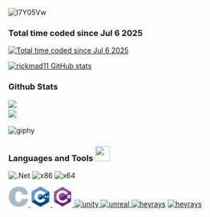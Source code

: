 ![I7Y05Vw](https://github.com/rickmad11/rickmad11/assets/118388835/29d91d24-a9b9-44cc-aee2-f49f8e16172e)

### Total time coded since Jul 6 2025
<a href="https://wakatime.com/@0781623f-44d5-4058-ba2b-c1890c8bc90e"><img src="https://wakatime.com/badge/user/0781623f-44d5-4058-ba2b-c1890c8bc90e.svg?style=for-the-badge" alt="Total time coded since Jul 6 2025" /></a>

[![rickmad11 GitHub stats](https://github-readme-stats.vercel.app/api/wakatime?username=@0781623f-44d5-4058-ba2b-c1890c8bc90e&langs_count=10&theme=dark)](https://wakatime.com/@0781623f-44d5-4058-ba2b-c1890c8bc90e)

<!--START_SECTION:waka-->
<!--END_SECTION:waka-->

### Github Stats
![](https://github-readme-stats.vercel.app/api?username=rickmad11&theme=dark&hide_border=false&include_all_commits=false&count_private=true)<br/>
![](https://github-readme-stats.vercel.app/api/top-langs/?username=rickmad11&theme=dark&hide_border=false&include_all_commits=false&count_private=true&layout=compact)

![giphy](https://github.com/rickmad11/rickmad11/assets/118388835/6e9c5077-7b39-407a-bd2b-fcf4ed67c1ec) 


### Languages and Tools <img src="https://github.com/user-attachments/assets/0095f409-d651-4142-9f18-8e14a03991c6" height="30" width="30" /> 
![.Net](https://img.shields.io/badge/.NET-5C2D91?style=for-the-badge&logo=.net&logoColor=white) ![x86](https://img.shields.io/badge/Assembly%20x86-6d12b3?style=for-the-badge&logo=amd&logoColor=white) ![x64](https://img.shields.io/badge/Assembly%20x64-6d12b3?style=for-the-badge&logo=amd&logoColor=white)

<p align="left"> <a href="https://www.cprogramming.com/" target="_blank" rel="noreferrer"> <img src="https://raw.githubusercontent.com/devicons/devicon/master/icons/c/c-original.svg" alt="c" width="40" height="40"/> </a> <a href="https://cppreference.com/" target="_blank" rel="noreferrer"> <img src="https://raw.githubusercontent.com/devicons/devicon/master/icons/cplusplus/cplusplus-original.svg" alt="cplusplus" width="40" height="40"/> </a> <a href="https://learn.microsoft.com/en-us/dotnet/csharp/tour-of-csharp/" target="_blank" rel="noreferrer"> <img src="https://raw.githubusercontent.com/devicons/devicon/master/icons/csharp/csharp-original.svg" alt="csharp" width="40" height="40"/> </a> <a href="https://unity.com/" target="_blank" rel="noreferrer"> <img src="https://www.vectorlogo.zone/logos/unity3d/unity3d-icon.svg" alt="unity" width="40" height="40"/> </a> <a href="https://unrealengine.com/" target="_blank" rel="noreferrer"> <img src="https://raw.githubusercontent.com/kenangundogan/fontisto/036b7eca71aab1bef8e6a0518f7329f13ed62f6b/icons/svg/brand/unreal-engine.svg" alt="unreal" width="40" height="40"/>
<a href="https://hex-rays.com/ida-pro" target="_blank" rel="noreferrer"> <img src="https://github.com/user-attachments/assets/f30adbfa-4cb0-4556-896f-13190a25b7b1" alt="heyrays" width="40" height="40"/></a> 
<a href="https://x64dbg.com/" target="_blank" rel="noreferrer"> <img src="https://github.com/user-attachments/assets/02dd2069-9c57-41b0-8fab-c4f619e3f595" alt="heyrays" width="40" height="40"/></a> </p>


